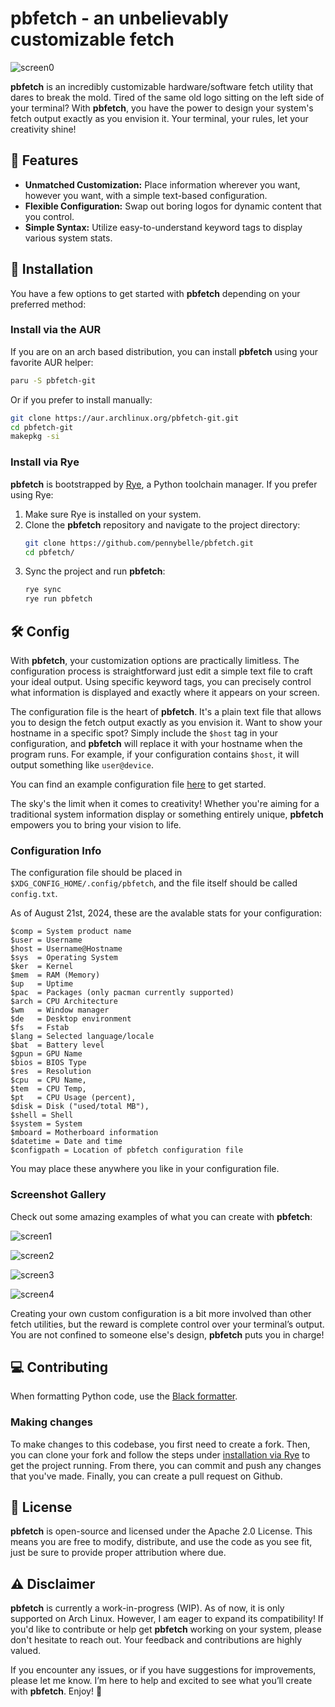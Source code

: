 # pbfetch - an unbelievably customizable fetch

![screen0](gallery/screen0.png)

**pbfetch** is an incredibly customizable hardware/software fetch utility that
dares to break the mold. Tired of the same old logo sitting on the left side of
your terminal? With **pbfetch**, you have the power to design your system's
fetch output exactly as you envision it. Your terminal, your rules, let your
creativity shine!

## 🌟 Features

- **Unmatched Customization:** Place information wherever you want, however you
  want, with a simple text-based configuration.
- **Flexible Configuration:** Swap out boring logos for dynamic content that you
  control.
- **Simple Syntax:** Utilize easy-to-understand keyword tags to display various
  system stats.

## 🚀 Installation

You have a few options to get started with **pbfetch** depending on your
preferred method:

### Install via the AUR

If you are on an arch based distribution, you can install **pbfetch** using your
favorite AUR helper:

```bash
paru -S pbfetch-git
```

Or if you prefer to install manually:

```bash
git clone https://aur.archlinux.org/pbfetch-git.git
cd pbfetch-git
makepkg -si
```

### Install via Rye

**pbfetch** is bootstrapped by [Rye](https://rye.astral.sh/), a Python toolchain
manager. If you prefer using Rye:

1. Make sure Rye is installed on your system.
2. Clone the **pbfetch** repository and navigate to the project directory:
   ```bash
   git clone https://github.com/pennybelle/pbfetch.git
   cd pbfetch/
   ```
3. Sync the project and run **pbfetch**:
   ```bash
   rye sync
   rye run pbfetch
   ```

## 🛠️ Config

With **pbfetch**, your customization options are practically limitless. The
configuration process is straightforward just edit a simple text file to craft
your ideal output. Using specific keyword tags, you can precisely control what
information is displayed and exactly where it appears on your screen.

The configuration file is the heart of **pbfetch**. It's a plain text file that
allows you to design the fetch output exactly as you envision it. Want to show
your hostname in a specific spot? Simply include the `$host` tag in your
configuration, and **pbfetch** will replace it with your hostname when the
program runs. For example, if your configuration contains `$host`, it will
output something like `user@device`.

You can find an example configuration file [here](src/pbfetch/config/config.txt)
to get started.

The sky's the limit when it comes to creativity! Whether you're aiming for a
traditional system information display or something entirely unique, **pbfetch**
empowers you to bring your vision to life.

### Configuration Info

The configuration file should be placed in `$XDG_CONFIG_HOME/.config/pbfetch`, and the file itself should be called `config.txt`.

As of August 21st, 2024, these are the avalable stats for your configuration:

```
$comp = System product name
$user = Username
$host = Username@Hostname
$sys  = Operating System
$ker  = Kernel
$mem  = RAM (Memory)
$up   = Uptime
$pac  = Packages (only pacman currently supported)
$arch = CPU Architecture
$wm   = Window manager
$de   = Desktop environment
$fs   = Fstab
$lang = Selected language/locale
$bat  = Battery level
$gpun = GPU Name
$bios = BIOS Type
$res  = Resolution
$cpu  = CPU Name,
$tem  = CPU Temp,
$pt   = CPU Usage (percent),
$disk = Disk ("used/total MB"),
$shell = Shell
$system = System
$mboard = Motherboard information
$datetime = Date and time
$configpath = Location of pbfetch configuration file
```

You may place these anywhere you like in your configuration file.

### Screenshot Gallery

Check out some amazing examples of what you can create with **pbfetch**:

![screen1](gallery/screen1.png)

![screen2](gallery/screen2.png)

![screen3](gallery/screen3.png)

![screen4](gallery/screen4.png)

Creating your own custom configuration is a bit more involved than other fetch
utilities, but the reward is complete control over your terminal’s output. You
are not confined to someone else's design, **pbfetch** puts you in charge!

## 💻 Contributing

When formatting Python code, use the [Black formatter](https://github.com/psf/black).

### Making changes

To make changes to this codebase, you first need to create a fork. Then, you can clone your fork and follow the steps under [installation via Rye](#install-via-rye) to get the project running. From there, you can commit and push any changes that you've made. Finally, you can create a pull request on Github.

## 📜 License

**pbfetch** is open-source and licensed under the Apache 2.0 License. This means
you are free to modify, distribute, and use the code as you see fit, just be
sure to provide proper attribution where due.

## ⚠️ Disclaimer

**pbfetch** is currently a work-in-progress (WIP). As of now, it is only
supported on Arch Linux. However, I am eager to expand its compatibility! If
you'd like to contribute or help get **pbfetch** working on your system, please
don't hesitate to reach out. Your feedback and contributions are highly valued.

If you encounter any issues, or if you have suggestions for improvements, please
let me know. I’m here to help and excited to see what you’ll create with
**pbfetch**. Enjoy! 🎉
